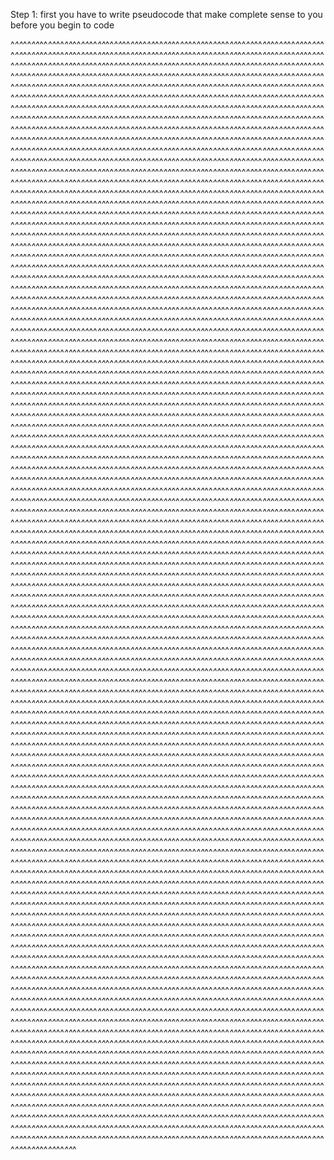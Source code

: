 Step 1: first you have to write pseudocode that make complete sense to you before you begin to code

^_^^_^^_^^_^^_^^_^^_^^_^^_^^_^^_^^_^^_^^_^^_^^_^^_^^_^^_^^_^^_^^_^^_^^_^^_^^_^^_^^_^^_^^_^^_^^_^^_^^_^^_^^_^^_^^_^^_^^_^^_^^_^^_^^_^^_^^_^^_^^_^^_^^_^^_^^_^^_^^_^^_^^_^^_^^_^^_^^_^^_^^_^^_^^_^^_^^_^^_^^_^^_^^_^^_^^_^^_^^_^^_^^_^^_^^_^^_^^_^^_^^_^^_^^_^^_^^_^^_^^_^^_^^_^^_^^_^^_^^_^^_^^_^^_^^_^^_^^_^^_^^_^^_^^_^^_^^_^^_^^_^^_^^_^^_^^_^^_^^_^^_^^_^^_^^_^^_^^_^^_^^_^^_^^_^^_^^_^^_^^_^^_^^_^^_^^_^^_^^_^^_^^_^^_^^_^^_^^_^^_^^_^^_^^_^^_^^_^^_^^_^^_^^_^^_^^_^^_^^_^^_^^_^^_^^_^^_^^_^^_^^_^^_^^_^^_^^_^^_^^_^^_^^_^^_^^_^^_^^_^^_^^_^^_^^_^^_^^_^^_^^_^^_^^_^^_^^_^^_^^_^^_^^_^^_^^_^^_^^_^^_^^_^^_^^_^^_^^_^^_^^_^^_^^_^^_^^_^^_^^_^^_^^_^^_^^_^^_^^_^^_^^_^^_^^_^^_^^_^^_^^_^^_^^_^^_^^_^^_^^_^^_^^_^^_^^_^^_^^_^^_^^_^^_^^_^^_^^_^^_^^_^^_^^_^^_^^_^^_^^_^^_^^_^^_^^_^^_^^_^^_^^_^^_^^_^^_^^_^^_^^_^^_^^_^^_^^_^^_^^_^^_^^_^^_^^_^^_^^_^^_^^_^^_^^_^^_^^_^^_^^_^^_^^_^^_^^_^^_^^_^^_^^_^^_^^_^^_^^_^^_^^_^^_^^_^^_^^_^^_^^_^^_^^_^^_^^_^^_^^_^^_^^_^^_^^_^^_^^_^^_^^_^^_^^_^^_^^_^^_^^_^^_^^_^^_^^_^^_^^_^^_^^_^^_^^_^^_^^_^^_^^_^^_^^_^^_^^_^^_^^_^^_^^_^^_^^_^^_^^_^^_^^_^^_^^_^^_^^_^^_^^_^^_^^_^^_^^_^^_^^_^^_^^_^^_^^_^^_^^_^^_^^_^^_^^_^^_^^_^^_^^_^^_^^_^^_^^_^^_^^_^^_^^_^^_^^_^^_^^_^^_^^_^^_^^_^^_^^_^^_^^_^^_^^_^^_^^_^^_^^_^^_^^_^^_^^_^^_^^_^^_^^_^^_^^_^^_^^_^^_^^_^^_^^_^^_^^_^^_^^_^^_^^_^^_^^_^^_^^_^^_^^_^^_^^_^^_^^_^^_^^_^^_^^_^^_^^_^^_^^_^^_^^_^^_^^_^^_^^_^^_^^_^^_^^_^^_^^_^^_^^_^^_^^_^^_^^_^^_^^_^^_^^_^^_^^_^^_^^_^^_^^_^^_^^_^^_^^_^^_^^_^^_^^_^^_^^_^^_^^_^^_^^_^^_^^_^^_^^_^^_^^_^^_^^_^^_^^_^^_^^_^^_^^_^^_^^_^^_^^_^^_^^_^^_^^_^^_^^_^^_^^_^^_^^_^^_^^_^^_^^_^^_^^_^^_^^_^^_^^_^^_^^_^^_^^_^^_^^_^^_^^_^^_^^_^^_^^_^^_^^_^^_^^_^^_^^_^^_^^_^^_^^_^^_^^_^^_^^_^^_^^_^^_^^_^^_^^_^^_^^_^^_^^_^^_^^_^^_^^_^^_^^_^^_^^_^^_^^_^^_^^_^^_^^_^^_^^_^^_^^_^^_^^_^^_^^_^^_^^_^^_^^_^^_^^_^^_^^_^^_^^_^^_^^_^^_^^_^^_^^_^^_^^_^^_^^_^^_^^_^^_^^_^^_^^_^^_^^_^^_^^_^^_^^_^^_^^_^^_^^_^^_^^_^^_^^_^^_^^_^^_^^_^^_^^_^^_^^_^^_^^_^^_^^_^^_^^_^^_^^_^^_^^_^^_^^_^^_^^_^^_^^_^^_^^_^^_^^_^^_^^_^^_^^_^^_^^_^^_^^_^^_^^_^^_^^_^^_^^_^^_^^_^^_^^_^^_^^_^^_^^_^^_^^_^^_^^_^^_^^_^^_^^_^^_^^_^^_^^_^^_^^_^^_^^_^^_^^_^^_^^_^^_^^_^^_^^_^^_^^_^^_^^_^^_^^_^^_^^_^^_^^_^^_^^_^^_^^_^^_^^_^^_^^_^^_^^_^^_^^_^^_^^_^^_^^_^^_^^_^^_^^_^^_^^_^^_^^_^^_^^_^^_^^_^^_^^_^^_^^_^^_^^_^^_^^_^^_^^_^^_^^_^^_^^_^^_^^_^^_^^_^^_^^_^^_^^_^^_^^_^^_^^_^^_^^_^^_^^_^^_^^_^^_^^_^^_^^_^^_^^_^^_^^_^^_^^_^^_^^_^^_^^_^^_^^_^^_^^_^^_^^_^^_^^_^^_^^_^^_^^_^^_^^_^^_^^_^^_^^_^^_^^_^^_^^_^^_^^_^^_^^_^^_^^_^^_^^_^^_^^_^^_^^_^^_^^_^^_^^_^^_^^_^^_^^_^^_^^_^^_^^_^^_^^_^^_^^_^^_^^_^^_^^_^^_^^_^^_^^_^^_^^_^^_^^_^^_^^_^^_^^_^^_^^_^^_^^_^^_^^_^^_^^_^^_^^_^^_^^_^^_^^_^^_^^_^^_^^_^^_^^_^^_^^_^^_^^_^^_^^_^^_^^_^^_^^_^^_^^_^^_^^_^^_^^_^^_^^_^^_^^_^^_^^_^^_^^_^^_^^_^^_^^_^^_^^_^^_^^_^^_^^_^^_^^_^^_^^_^^_^^_^^_^^_^^_^^_^^_^^_^^_^^_^^_^^_^^_^^_^^_^^_^^_^^_^^_^^_^^_^^_^^_^^_^^_^^_^^_^^_^^_^^_^^_^^_^^_^^_^^_^^_^^_^^_^^_^^_^^_^^_^^_^^_^^_^^_^^_^^_^^_^^_^^_^^_^^_^^_^^_^^_^^_^^_^^_^^_^^_^^_^^_^^_^^_^^_^^_^^_^^_^^_^^_^^_^^_^^_^^_^^_^^_^^_^^_^^_^^_^^_^^_^^_^^_^^_^^_^^_^^_^^_^^_^^_^^_^^_^^_^^_^^_^^_^^_^^_^^_^^_^^_^^_^^_^^_^^_^^_^^_^^_^^_^^_^^_^^_^^_^^_^^_^^_^^_^^_^^_^^_^^_^^_^^_^^_^^_^^_^^_^^_^^_^^_^^_^^_^^_^^_^^_^^_^^_^^_^^_^^_^^_^^_^^_^^_^^_^^_^^_^^_^^_^^_^^_^^_^^_^^_^^_^^_^^_^^_^^_^^_^^_^^_^^_^^_^^_^^_^^_^^_^^_^^_^^_^^_^^_^^_^^_^^_^^_^^_^^_^^_^^_^^_^^_^^_^^_^^_^^_^^_^^_^^_^^_^^_^^_^^_^^_^^_^^_^^_^^_^^_^^_^^_^^_^^_^^_^^_^^_^^_^^_^^_^^_^^_^^_^^_^^_^^_^^_^^_^^_^^_^^_^^_^^_^^_^^_^^_^^_^^_^^_^^_^^_^^_^^_^^_^^_^^_^^_^^_^^_^^_^^_^^_^^_^^_^^_^^_^^_^^_^^_^^_^^_^^_^^_^^_^^_^^_^^_^^_^^_^^_^^_^^_^^_^^_^^_^^_^^_^^_^^_^^_^^_^^_^^_^^_^^_^^_^^_^^_^^_^^_^^_^^_^^_^^_^^_^^_^^_^^_^^_^^_^^_^^_^^_^^_^^_^^_^^_^^_^^_^^_^^_^^_^^_^^_^^_^^_^^_^^_^^_^^_^^_^^_^^_^^_^^_^^_^^_^^_^^_^^_^^_^^_^^_^^_^^_^^_^^_^^_^^_^^_^^_^^_^^_^^_^^_^^_^^_^^_^^_^^_^^_^^_^^_^^_^^_^^_^^_^^_^^_^^_^^_^^_^^_^^_^^_^^_^^_^^_^^_^^_^^_^^_^^_^^_^^_^^_^^_^^_^^_^^_^^_^^_^^_^^_^^_^^_^^_^^_^^_^^_^^_^^_^^_^^_^^_^^_^^_^^_^^_^^_^^_^^_^^_^^_^^_^^_^^_^^_^^_^^_^^_^^_^^_^^_^^_^^_^^_^^_^^_^^_^^_^^_^^_^^_^^_^^_^^_^^_^^_^^_^^_^^_^^_^^_^^_^^_^^_^^_^^_^^_^^_^^_^^_^^_^^_^^_^^_^^_^^_^^_^^_^^_^^_^^_^^_^^_^^_^^_^^_^^_^^_^^_^^_^^_^^_^^_^^_^^_^^_^^_^^_^^_^^_^^_^^_^^_^^_^^_^^_^^_^^_^^_^^_^^_^^_^^_^^_^^_^^_^^_^^_^^_^^_^^_^^_^^_^^_^^_^^_^^_^^_^^_^^_^^_^^_^^_^^_^^_^^_^^_^^_^^_^^_^^_^^_^^_^^_^^_^^_^^_^^_^^_^^_^^_^^_^^_^^_^^_^^_^^_^^_^^_^^_^^_^^_^^_^^_^^_^^_^^_^^_^^_^^_^^_^^_^^_^^_^^_^^_^^_^^_^^_^^_^^_^^_^^_^^_^^_^^_^^_^^_^^_^^_^^_^^_^^_^^_^^_^^_^^_^^_^^_^^_^^_^^_^^_^^_^^_^^_^^_^^_^^_^^_^^_^^_^^_^^_^^_^^_^^_^^_^^_^^_^^_^^_^^_^^_^^_^^_^^_^^_^^_^^_^^_^^_^^_^^_^^_^^_^^_^^_^^_^^_^^_^^_^^_^^_^^_^^_^^_^^_^^_^^_^^_^^_^^_^^_^^_^^_^^_^^_^^_^^_^^_^^_^^_^^_^^_^^_^^_^^_^^_^^_^^_^^_^^_^^_^^_^^_^^_^^_^^_^^_^^_^^_^^_^^_^^_^^_^^_^^_^^_^^_^^_^^_^^_^^_^^_^^_^^_^^_^^_^^_^^_^^_^^_^^_^^_^^_^^_^^_^^_^^_^^_^^_^^_^^_^^_^^_^^_^^_^^_^^_^^_^^_^^_^^_^^_^^_^^_^^_^^_^^_^^_^^_^^_^^_^^_^^_^^_^^_^^_^^_^^_^^_^^_^^_^^_^^_^^_^^_^^_^^_^^_^^_^^_^^_^^_^^_^^_^^_^^_^^_^^_^^_^^_^^_^^_^^_^^_^^_^^_^^_^^_^^_^^_^^_^^_^^_^^_^^_^^_^^_^^_^^_^^_^^_^^_^^_^^_^^_^^_^^_^^_^^_^^_^^_^^_^^_^^_^^_^^_^^_^^_^^_^^_^^_^^_^^_^^_^^_^^_^^_^^_^^_^^_^^_^^_^^_^^_^^_^^_^^_^^_^^_^^_^^_^^_^^_^^_^^_^^_^^_^^_^^_^^_^^_^^_^^_^^_^^_^^_^^_^^_^^_^^_^^_^^_^^_^^_^^_^^_^^_^^_^^_^^_^^_^^_^^_^^_^^_^^_^^_^^_^^_^^_^^_^^_^^_^^_^^_^^_^^_^^_^^_^^_^^_^^_^^_^^_^^_^^_^^_^^_^^_^^_^^_^^_^^_^^_^^_^^_^^_^^_^^_^^_^^_^^_^^_^^_^^_^^_^^_^^_^^_^^_^^_^^_^^_^^_^^_^^_^^_^^_^^_^^_^^_^^_^^_^^_^^_^^_^^_^^_^^_^^_^^_^^_^^_^^_^^_^^_^^_^^_^^_^^_^^_^^_^^_^^_^^_^^_^^_^^_^^_^^_^^_^^_^^_^^_^^_^^_^^_^^_^^_^^_^^_^^_^^_^^_^^_^^_^^_^^_^^_^^_^^_^^_^^_^^_^^_^^_^^_^^_^^_^^_^^_^^_^^_^^_^^_^^_^^_^^_^^_^^_^^_^^_^^_^^_^^_^^_^^_^^_^^_^^_^^_^^_^^_^^_^^_^^_^^_^^_^^_^^_^^_^^_^^_^^_^^_^^_^^_^^_^^_^^_^^_^^_^^_^^_^^_^^_^^_^^_^^_^^_^^_^^_^^_^^_^^_^^_^^_^^_^^_^^_^^_^^_^^_^^_^^_^^_^^_^^_^^_^^_^^_^^_^^_^^_^^_^^_^^_^^_^^_^^_^^_^^_^^_^^_^^_^^_^^_^^_^^_^^_^^_^^_^^_^^_^^_^^_^^_^^_^^_^^_^^_^^_^^_^^_^^_^^_^^_^^_^^_^^_^^_^^_^^_^^_^^_^^_^^_^^_^^_^^_^^_^^_^^_^^_^^_^^_^^_^^_^^_^^_^^_^^_^^_^^_^^_^^_^^_^^_^^_^^_^^_^^_^^_^^_^^_^^_^^_^^_^^_^^_^^_^^_^^_^^_^^_^^_^^_^^_^^_^^_^^_^^_^^_^^_^^_^^_^^_^^_^^_^^_^^_^^_^^_^^_^^_^^_^^_^^_^^_^^_^^_^^_^^_^^_^^_^^_^^_^^_^^_^^_^^_^^_^^_^^_^^_^^_^^_^^_^^_^^_^^_^^_^^_^^_^^_^^_^^_^^_^^_^^_^^_^^_^^_^^_^^_^^_^^_^^_^^_^^_^^_^^_^^_^^_^^_^^_^^_^^_^^_^^_^^_^^_^^_^^_^^_^^_^^_^^_^^_^^_^^_^^_^^_^^_^^_^^_^^_^^_^^_^^_^^_^^_^^_^^_^^_^^_^^_^^_^^_^^_^^_^^_^^_^^_^^_^^_^^_^^_^^_^^_^^_^^_^^_^^_^^_^^_^^_^^_^^_^^_^^_^^_^^_^^_^^_^^_^^_^^_^^_^^_^^_^^_^^_^^_^^_^^_^^_^^_^^_^^_^^_^^_^^_^^_^^_^^_^^_^^_^^_^^_^^_^^_^^_^^_^^_^^_^^_^^_^^_^^_^^_^^_^^_^^_^^_^^_^^_^^_^^_^^_^^_^^_^^_^^_^^_^^_^^_^^_^^_^^_^^_^^_^^_^^_^^_^^_^^_^^_^^_^^_^^_^^_^^_^^_^^_^^_^^_^^_^^_^^_^^_^^_^^_^^_^^_^^_^^_^^_^^_^^_^^_^^_^^_^^_^^_^^_^^_^^_^^_^^_^^_^^_^^_^^_^^_^^_^^_^^_^^_^^_^^_^^_^^_^^_^^_^^_^^_^^_^^_^^_^^_^^_^^_^^_^^_^^_^^_^^_^^_^^_^^_^^_^^_^^_^^_^^_^^_^^_^^_^^_^^_^^_^^_^^_^^_^^_^^_^^_^^_^^_^^_^^_^^_^^_^^_^^_^^_^^_^^_^^_^^_^^_^^_^^_^^_^^_^^_^^_^^_^^_^^_^^_^^_^^_^^_^^_^^_^^_^^_^^_^^_^^_^^_^^_^^_^^_^^_^^_^^_^^_^^_^^_^^_^^_^^_^^_^^_^^_^^_^^_^^_^^_^^_^^_^^_^^_^^_^^_^^_^^_^^_^^_^^_^^_^^_^^_^^_^^_^^_^^_^^_^^_^^_^^_^^_^^_^^_^^_^^_^^_^^_^^_^^_^^_^^_^^_^^_^^_^^_^^_^^_^^_^^_^^_^^_^^_^^_^^_^^_^^_^^_^^_^^_^^_^^_^^_^^_^^_^^_^^_^^_^^_^^_^^_^^_^^_^^_^^_^^_^^_^^_^^_^^_^^_^^_^^_^^_^^_^^_^^_^^_^^_^^_^^_^^_^^_^^_^^_^^_^^_^^_^^_^^_^^_^^_^^_^^_^^_^^_^^_^^_^^_^^_^^_^^_^^_^^_^^_^^_^^_^^_^^_^^_^^_^^_^^_^^_^^_^^_^^_^^_^^_^^_^^_^^_^^_^^_^^_^^_^^_^^_^^_^^_^^_^^_^^_^^_^^_^^_^^_^^_^^_^^_^^_^^_^^_^^_^^_^^_^^_^^_^^_^^_^^_^^_^^_^^_^^_^^_^^_^^_^^_^^_^^_^^_^^_^^_^^_^^_^^_^^_^^_^^_^^_^^_^^_^^_^^_^^_^^_^^_^^_^^_^^_^^_^^_^^_^^_^^_^^_^^_^^_^^_^^_^^_^^_^^_^^_^^_^^_^^_^^_^^_^^_^^_^^_^^_^^_^^_^^_^^_^^_^^_^^_^^_^^_^^_^^_^^_^^_^^_^^_^^_^^_^^_^^_^^_^^_^^_^^_^^_^^_^^_^^_^^_^^_^^_^^_^^_^^_^^_^^_^^_^^_^^_^^_^^_^^_^^_^^_^^_^^_^^_^^_^^_^^_^^_^^_^^_^^_^^_^^_^^_^^_^^_^^_^^_^^_^^_^^_^^_^^_^^_^^_^^_^^_^^_^^_^^_^^_^^_^^_^^_^^_^^_^^_^^_^^_^^_^^_^^_^^_^^_^^_^^_^^_^^_^^_^^_^^_^^_^^_^^_^^_^^_^^_^^_^^_^^_^^_^^_^^_^^_^^_^^_^^_^^_^^_^^_^^_^^_^^_^^_^^_^^_^^_^^_^^_^^_^^_^^_^^_^^_^^_^^_^^_^^_^^_^^_^^_^^_^^_^^_^^_^^_^^_^^_^^_^^_^^_^^_^^_^^_^^_^^_^^_^^_^^_^^_^^_^^_^^_^^_^^_^^_^^_^^_^^_^^_^^_^^_^^_^^_^^_^^_^^_^^_^^_^^_^^_^^_^^_^^_^^_^^_^^_^^_^^_^^_^^_^^_^^_^^_^^_^^_^^_^^_^^_^^_^^_^^_^^_^^_^^_^^_^^_^^_^^_^^_^^_^^_^^_^^_^^_^^_^^_^^_^^_^^_^^_^^_^^_^^_^^_^^_^^_^^_^^_^^_^^_^^_^^_^^_^^_^^_^^_^^_^^_^^_^^_^^_^^_^^_^^_^^_^^_^^_^^_^^_^^_^^_^^_^^_^^_^^_^^_^^_^^_^^_^^_^^_^^_^^_^^_^^_^^_^^_^^_^^_^^_^^_^^_^^_^^_^^_^^_^^_^^_^^_^^_^^_^^_^^_^^_^^_^^_^^_^^_^^_^^_^^_^^_^^_^^_^^_^^_^^_^^_^^_^^_^^_^^_^^_^^_^^_^^_^^_^^_^^_^^_^^_^^_^^_^^_^^_^^_^^_^^_^^_^^_^^_^^_^^_^^_^^_^^_^^_^^_^^_^^_^^_^^_^^_^^_^^_^^_^^_^^_^^_^^_^^_^^_^^_^^_^^_^^_^^_^^_^^_^^_^^_^^_^^_^^_^^_^^_^^_^^_^^_^^_^^_^^_^^_^^_^^_^^_^^_^^_^^_^^_^^_^^_^^_^^_^^_^^_^^_^^_^^_^^_^^_^^_^^_^^_^^_^^_^^_^^_^^_^^_^^_^^_^^_^^_^^_^^_^^_^^_^^_^^_^^_^^_^^_^^_^^_^^_^^_^^_^^_^^_^^_^^_^^_^^_^^_^^_^^_^^_^^_^^_^^_^^_^^_^^_^^_^^_^^_^^_^^_^^_^^_^^_^^_^^_^^_^^_^^_^^_^^_^^_^^_^^_^^_^^_^^_^^_^^_^^_^^_^^_^^_^^_^^_^^_^^_^^_^^_^^_^^_^^_^^_^^_^^_^^_^^_^^_^^_^^_^^_^^_^^_^^_^^_^^_^^_^^_^^_^^_^^_^^_^^_^^_^^_^^_^^_^^_^^_^^_^^_^^_^^_^^_^^_^^_^^_^^_^^_^^_^^_^^_^^_^^_^^_^^_^^_^^_^^_^^_^^_^^_^^_^^_^^_^^_^^_^^_^^_^^_^^_^^_^^_^^_^^_^^_^^_^^_^^_^^_^^_^^_^^_^^_^^_^^_^^_^^_^^_^^_^^_^^_^^_^^_^^_^^_^^_^^_^^_^^_^^_^^_^^_^^_^^_^^_^^_^^_^^_^^_^^_^^_^^_^^_^^_^^_^^_^^_^^_^^_^^_^^_^^_^^_^^_^^_^^_^^_^^_^^_^^_^^_^^_^^_^^_^^_^^_^^_^^_^^_^^_^^_^^_^^_^^_^^_^^_^^_^^_^^_^^_^^_^^_^^_^^_^^_^^_^^_^^_^^_^^_^^_^^_^^_^^_^^_^^_^^_^^_^^_^^_^^_^^_^^_^^_^^_^^_^^_^^_^^_^^_^^_^^_^^_^^_^^_^^_^^_^^_^^_^^_^^_^^_^^_^^_^^_^^_^^_^^_^^_^^_^^_^^_^^_^^_^^_^^_^^_^^_^^_^^_^^_^^_^^_^^_^^_^^_^^_^^_^^_^^_^^_^^_^^_^^_^^_^^_^^_^^_^^_^^_^^_^^_^^_^^_^^_^^_^^_^^_^^_^^_^^_^^_^^_^^_^^_^^_^^_^^_^^_^^_^^_^^_^^_^^_^^_^^_^^_^^_^^_^^_^^_^^_^^_^^_^^_^^_^^_^^_^^_^^_^^_^^_^^_^^_^^_^^_^^_^^_^^_^^_^^_^^_^^_^^_^^_^^_^^_^^_^^_^^_^^_^^_^^_^^_^^_^^_^^_^^_^^_^^_^^_^^_^^_^^_^^_^^_^^_^^_^^_^^_^^_^^_^^_^^_^^_^^_^^_^^_^^_^^_^^_^^_^^_^^_^^_^^_^^_^^_^^_^^_^^_^^_^^_^^_^^_^^_^^_^^_^^_^^_^^_^^_^^_^^_^^_^^_^^_^^_^^_^^_^^_^^_^^_^^_^^_^^_^^_^^_^^_^^_^^_^^_^^_^^_^^_^^_^^_^^_^^_^^_^^_^^_^^_^^_^^_^^_^^_^^_^^_^^_^^_^^_^^_^^_^^_^^_^^_^^_^^_^^_^^_^^_^^_^^_^^_^^_^^_^^_^^_^^_^^_^^_^^_^^_^^_^^_^^_^^_^^_^^_^^_^^_^^_^^_^^_^^_^^_^^_^^_^^_^^_^^_^^_^^_^^_^^_^^_^^_^^_^^_^^_^^_^^_^^_^^_^^_^^_^^_^^_^^_^^_^^_^^_^^_^^_^^_^^_^^_^^_^^_^^_^^_^^_^^_^^_^^_^^_^^_^^_^^_^^_^^_^^_^^_^^_^^_^^_^^_^^_^^_^^_^^_^^_^^_^^_^^_^^_^^_^^_^^_^^_^^_^^_^^_^^_^^_^^_^^_^^_^^_^^_^^_^^_^^_^^_^^_^^_^^_^^_^^_^^_^^_^^_^^_^^_^^_^^_^^_^^_^^_^^_^^_^^_^^_^^_^^_^^_^^_^^_^^_^^_^^_^^_^^_^^_^^_^^_^^_^^_^^_^^_^^_^^_^^_^^_^^_^^_^^_^^_^^_^^_^^_^^_^^_^^_^^_^^_^^_^^_^^_^^_^^_^^_^^_^^_^^_^^_^^_^^_^^_^^_^^_^^_^^_^^_^^_^^_^^_^^_^^_^^_^^_^^_^^_^^_^^_^^_^^_^^_^^_^^_^^_^^_^^_^^_^^_^^_^^_^^_^^_^^_^^_^^_^^_^^_^^_^^_^^_^^_^^_^^_^^_^^_^^_^^_^^_^^_^^_^^_^^_^^_^^_^^_^^_^^_^^_^^_^^_^^_^^_^^_^^_^^_^^_^^_^^_^^_^^_^^_^^_^^_^^_^^_^^_^^_^^_^^_^^_^^_^^_^^_^^_^^_^^_^^_^^_^^_^^_^^_^^_^^_^^_^^_^^_^^_^^_^^_^^_^^_^^_^^_^^_^^_^^_^^_^^_^^_^^_^^_^^_^^_^^_^^_^^_^^_^^_^^_^^_^^_^^_^^_^^_^^_^^_^^_^^_^^_^^_^^_^^_^^_^^_^^_^^_^^_^^_^^_^^_^^_^^_^^_^^_^^_^^_^^_^^_^^_^^_^^_^^_^^_^^_^^_^^_^^_^^_^^_^^_^^_^^_^^_^^_^^_^^_^^_^^_^^_^^_^^_^^_^^_^^_^^_^^_^^_^^_^^_^^_^^_^^_^^_^^_^^_^^_^^_^^_^^_^^_^^_^^_^^_^^_^^_^^_^^_^^_^^_^^_^^_^^_^^_^^_^^_^^_^^_^^_^^_^^_^^_^^_^^_^^_^^_^^_^^_^^_^^_^^_^^_^^_^^_^^_^^_^^_^^_^^_^^_^^_^^_^^_^^_^^_^^_^^_^^_^^_^^_^^_^^_^^_^^_^^_^^_^^_^^_^^_^^_^^_^^_^^_^^_^^_^^_^^_^^_^^_^^_^^_^^_^^_^^_^^_^^_^^_^^_^^_^^_^^_^^_^^_^^_^^_^^_^^_^^_^^_^^_^^_^^_^^_^^_^^_^^_^^_^^_^^_^^_^^_^^_^^_^^_^^_^^_^^_^^_^^_^^_^^_^^_^^_^^_^^_^^_^^_^^_^^_^^_^^_^^_^^_^^_^^_^^_^^_^^_^^_^^_^^_^^_^^_^^_^^_^^_^^_^^_^^_^^_^^_^^_^^_^^_^^_^^_^^_^^_^^_^^_^^_^^_^^_^^_^^_^^_^^_^^_^^_^^_^^_^^_^^_^^_^^_^^_^^_^^_^^_^^_^^_^^_^^_^^_^^_^^_^^_^^_^^_^^_^^_^^_^^_^^_^^_^^_^^_^^_^^_^^_^^_^^_^^_^^_^^_^^_^^_^^_^^_^^_^^_^^_^^_^^_^^_^^_^^_^^_^^_^^_^^_^^_^^_^^_^^_^^_^^_^^_^^_^^_^^_^^_^^_^^_^^_^^_^^_^^_^^_^^_^^_^^_^^_^^_^^_^^_^^_^^_^^_^^_^^_^^_^^_^^_^
